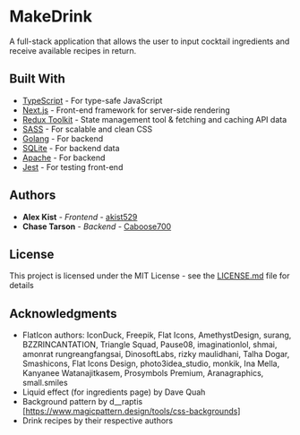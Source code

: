 # MakeDrink

A full-stack application that allows the user to input cocktail ingredients and receive available recipes in return. 

## Built With

* [TypeScript](https://www.typescriptlang.org/) - For type-safe JavaScript
* [Next.js](https://nextjs.org/) - Front-end framework for server-side rendering
* [Redux Toolkit](https://redux-toolkit.js.org/) - State management tool & fetching and caching API data
* [SASS](https://sass-lang.com/) - For scalable and clean CSS
* [Golang](https://go.dev/) - For backend
* [SQLite](https://www.sqlite.org/index.html) - For backend data
* [Apache](https://httpd.apache.org/) - For backend
* [Jest](https://jestjs.io/) - For testing front-end

## Authors

* **Alex Kist** - *Frontend* - [akist529](https://github.com/akist529)
* **Chase Tarson** - *Backend* - [Caboose700](https://github.com/Caboose700)

## License

This project is licensed under the MIT License - see the [LICENSE.md](LICENSE.md) file for details

## Acknowledgments

* FlatIcon authors: IconDuck, Freepik, Flat Icons, AmethystDesign, surang, BZZRINCANTATION, Triangle Squad, Pause08, imaginationlol, shmai, amonrat rungreangfangsai, DinosoftLabs, rizky maulidhani, Talha Dogar, Smashicons, Flat Icons Design, photo3idea_studio, monkik, Ina Mella, Kanyanee Watanajitkasem, Prosymbols Premium, Aranagraphics, small.smiles
* Liquid effect (for ingredients page) by Dave Quah
* Background pattern by d__raptis [https://www.magicpattern.design/tools/css-backgrounds]
* Drink recipes by their respective authors
